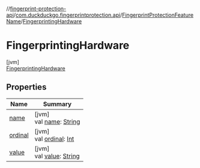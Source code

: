 //[fingerprint-protection-api](../../../../index.md)/[com.duckduckgo.fingerprintprotection.api](../../index.md)/[FingerprintProtectionFeatureName](../index.md)/[FingerprintingHardware](index.md)

# FingerprintingHardware

[jvm]\
[FingerprintingHardware](index.md)

## Properties

| Name | Summary |
|---|---|
| [name](../-fingerprinting-temporary-storage/index.md#-372974862%2FProperties%2F309990494) | [jvm]<br>val [name](../-fingerprinting-temporary-storage/index.md#-372974862%2FProperties%2F309990494): [String](https://kotlinlang.org/api/latest/jvm/stdlib/kotlin/-string/index.html) |
| [ordinal](../-fingerprinting-temporary-storage/index.md#-739389684%2FProperties%2F309990494) | [jvm]<br>val [ordinal](../-fingerprinting-temporary-storage/index.md#-739389684%2FProperties%2F309990494): [Int](https://kotlinlang.org/api/latest/jvm/stdlib/kotlin/-int/index.html) |
| [value](../value.md) | [jvm]<br>val [value](../value.md): [String](https://kotlinlang.org/api/latest/jvm/stdlib/kotlin/-string/index.html) |
